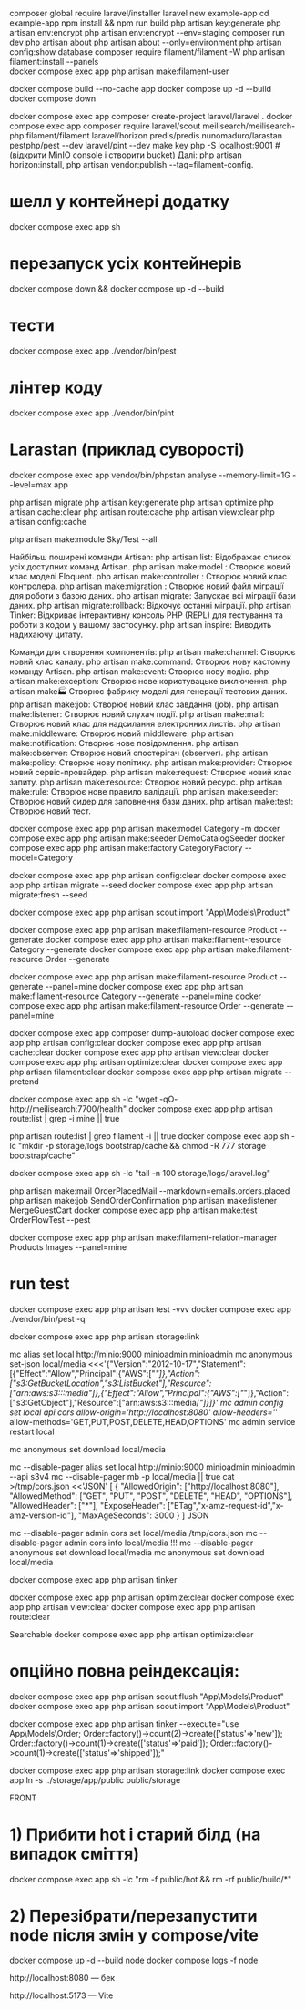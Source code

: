 composer global require laravel/installer
laravel new example-app
cd example-app
npm install && npm run build
php artisan key:generate
php artisan env:encrypt
php artisan env:encrypt --env=staging
composer run dev
php artisan about
php artisan about --only=environment
php artisan config:show database
composer require filament/filament -W
php artisan filament:install --panels  
docker compose exec app php artisan make:filament-user

docker compose build --no-cache app
docker compose up -d --build
docker compose down

docker compose exec app composer create-project laravel/laravel .
docker compose exec app composer require laravel/scout meilisearch/meilisearch-php filament/filament laravel/horizon predis/predis nunomaduro/larastan pestphp/pest --dev laravel/pint --dev
make key
php -S localhost:9001 # (відкрити MinIO console і створити bucket)
Далі: php artisan horizon:install, php artisan vendor:publish --tag=filament-config.


# шелл у контейнері додатку
docker compose exec app sh
# перезапуск усіх контейнерів
docker compose down && docker compose up -d --build
# тести
docker compose exec app ./vendor/bin/pest
# лінтер коду
docker compose exec app ./vendor/bin/pint
# Larastan (приклад суворості)
docker compose exec app vendor/bin/phpstan analyse --memory-limit=1G --level=max app

php artisan migrate
php artisan key:generate
php artisan optimize
php artisan cache:clear
php artisan route:cache
php artisan view:clear
php artisan config:cache

php artisan make:module Sky/Test --all

Найбільш поширені команди Artisan:
php artisan list: Відображає список усіх доступних команд Artisan.
php artisan make:model <ModelName>: Створює новий клас моделі Eloquent.
php artisan make:controller <ControllerName>: Створює новий клас контролера.
php artisan make:migration <MigrationName>: Створює новий файл міграції для роботи з базою даних.
php artisan migrate: Запускає всі міграції бази даних.
php artisan migrate:rollback: Відкочує останні міграції.
php artisan Tinker: Відкриває інтерактивну консоль PHP (REPL) для тестування та роботи з кодом у вашому застосунку.
php artisan inspire: Виводить надихаючу цитату.

Команди для створення компонентів:
php artisan make:channel: Створює новий клас каналу.
php artisan make:command: Створює нову кастомну команду Artisan.
php artisan make:event: Створює нову подію.
php artisan make:exception: Створює нове користувацьке виключення.
php artisan make:factory: Створює фабрику моделі для генерації тестових даних.
php artisan make:job: Створює новий клас завдання (job).
php artisan make:listener: Створює новий слухач події.
php artisan make:mail: Створює новий клас для надсилання електронних листів.
php artisan make:middleware: Створює новий middleware.
php artisan make:notification: Створює нове повідомлення.
php artisan make:observer: Створює новий спостерігач (observer).
php artisan make:policy: Створює нову політику.
php artisan make:provider: Створює новий сервіс-провайдер.
php artisan make:request: Створює новий клас запиту.
php artisan make:resource: Створює новий ресурс.
php artisan make:rule: Створює нове правило валідації.
php artisan make:seeder: Створює новий сидер для заповнення бази даних.
php artisan make:test: Створює новий тест.

docker compose exec app php artisan make:model Category -m
docker compose exec app php artisan make:seeder DemoCatalogSeeder
docker compose exec app php artisan make:factory CategoryFactory --model=Category

docker compose exec app php artisan config:clear
docker compose exec app php artisan migrate --seed
docker compose exec app php artisan migrate:fresh --seed

docker compose exec app php artisan scout:import "App\Models\Product"

docker compose exec app php artisan make:filament-resource Product --generate
docker compose exec app php artisan make:filament-resource Category --generate
docker compose exec app php artisan make:filament-resource Order --generate

docker compose exec app php artisan make:filament-resource Product --generate --panel=mine
docker compose exec app php artisan make:filament-resource Category --generate --panel=mine
docker compose exec app php artisan make:filament-resource Order --generate --panel=mine

docker compose exec app composer dump-autoload
docker compose exec app php artisan config:clear
docker compose exec app php artisan cache:clear
docker compose exec app php artisan view:clear
docker compose exec app php artisan optimize:clear
docker compose exec app php artisan filament:clear
docker compose exec app php artisan migrate --pretend

docker compose exec app sh -lc "wget -qO- http://meilisearch:7700/health"
docker compose exec app php artisan route:list | grep -i mine || true

php artisan route:list | grep filament -i || true
docker compose exec app sh -lc "mkdir -p storage/logs bootstrap/cache && chmod -R 777 storage bootstrap/cache"

docker compose exec app sh -lc "tail -n 100 storage/logs/laravel.log"

php artisan make:mail OrderPlacedMail --markdown=emails.orders.placed
php artisan make:job SendOrderConfirmation
php artisan make:listener MergeGuestCart
docker compose exec app php artisan make:test OrderFlowTest --pest

docker compose exec app php artisan make:filament-relation-manager Products Images --panel=mine

# run test
docker compose exec app php artisan test -vvv
docker compose exec app ./vendor/bin/pest -q

docker compose exec app php artisan storage:link

mc alias set local http://minio:9000 minioadmin minioadmin
mc anonymous set-json local/media <<<'{"Version":"2012-10-17","Statement":[{"Effect":"Allow","Principal":{"AWS":["*"]},"Action":["s3:GetBucketLocation","s3:ListBucket"],"Resource":["arn:aws:s3:::media"]},{"Effect":"Allow","Principal":{"AWS":["*"]},"Action":["s3:GetObject"],"Resource":["arn:aws:s3:::media/*"]}]}'
mc admin config set local api cors allow-origin='http://localhost:8080' allow-headers='*' allow-methods='GET,PUT,POST,DELETE,HEAD,OPTIONS'
mc admin service restart local

mc anonymous set download local/media

mc --disable-pager alias set local http://minio:9000 minioadmin minioadmin --api s3v4
mc --disable-pager mb -p local/media || true
cat >/tmp/cors.json <<'JSON'
[
{
"AllowedOrigin": ["http://localhost:8080"],
"AllowedMethod": ["GET", "PUT", "POST", "DELETE", "HEAD", "OPTIONS"],
"AllowedHeader": ["*"],
"ExposeHeader": ["ETag","x-amz-request-id","x-amz-version-id"],
"MaxAgeSeconds": 3000
}
]
JSON

mc --disable-pager admin cors set local/media /tmp/cors.json
mc --disable-pager admin cors info local/media
!!!
mc --disable-pager anonymous set download local/media
mc anonymous set download local/media

docker compose exec app php artisan tinker

docker compose exec app php artisan optimize:clear
docker compose exec app php artisan view:clear
docker compose exec app php artisan route:clear

Searchable
docker compose exec app php artisan optimize:clear
# опційно повна реіндексація:
docker compose exec app php artisan scout:flush "App\Models\Product"
docker compose exec app php artisan scout:import "App\Models\Product"


docker compose exec app php artisan tinker --execute="use App\Models\Order; Order::factory()->count(2)->create(['status'=>'new']); Order::factory()->count(1)->create(['status'=>'paid']); Order::factory()->count(1)->create(['status'=>'shipped']);"

docker compose exec app php artisan storage:link
docker compose exec app ln -s ../storage/app/public public/storage


FRONT

# 1) Прибити hot і старий білд (на випадок сміття)
docker compose exec app sh -lc "rm -f public/hot && rm -rf public/build/*"

# 2) Перезібрати/перезапустити node після змін у compose/vite
docker compose up -d --build node
docker compose logs -f node


http://localhost:8080
— бек

http://localhost:5173
— Vite
